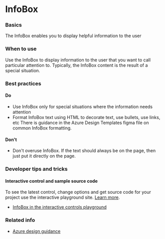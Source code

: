 ﻿# InfoBox

 
<a name="basics"></a>
### Basics
The InfoBox enables you to display helpful information to the user


<!-- TODO get an IMAGE to embed here -->

<!-- TODO get an SAMPLE CODE to embed here -->

 
<a name="when-to-use"></a>
### When to use
Use the InfoBox to display information to the user that you want to call particular attention to.  Typically, the InfoBox content is the result of a special situation.


 
<a name="best-practices"></a>
### Best practices


<a name="best-practices-do"></a>
#### Do

* Use InfoBox only for special situations where the information needs attention
* Format InfoBox text using HTML to decorate text, use bullets, use links, etc  There is guidance in the Azure Design Templates figma file on common InfoBox formatting.



<a name="best-practices-don-t"></a>
#### Don&#39;t

* Don't overuse InfoBox.  If the text should always be on the page, then just put it directly on the page.



 
<a name="developer-tips-and-tricks"></a>
### Developer tips and tricks



<a name="developer-tips-and-tricks-interactive-control-and-sample-source-code"></a>
#### Interactive control and sample source code
To see the latest control, change options and get source code for your project use the interactive playground site.  [Learn more](./top-extensions-controls-playground.md).

*  <a href="https://ms.portal.azure.com/?Microsoft_Azure_Playground=true#blade/Microsoft_Azure_Playground/ControlsIndexBlade/InfoBox_create_Playground" target="_blank">InfoBox in the interactive controls playground</a>

 

 
<a name="related-info"></a>
### Related info

* [Azure design guidance](http://aka.ms/portalfx/design)


